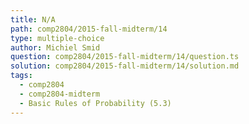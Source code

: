 ```yaml
---
title: N/A
path: comp2804/2015-fall-midterm/14
type: multiple-choice
author: Michiel Smid
question: comp2804/2015-fall-midterm/14/question.ts
solution: comp2804/2015-fall-midterm/14/solution.md
tags:
  - comp2804
  - comp2804-midterm
  - Basic Rules of Probability (5.3)
---
```

